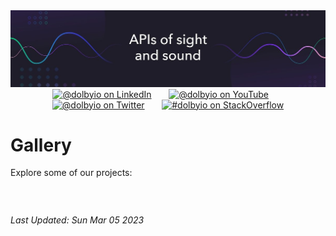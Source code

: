 <div align="center">
  <a href="https://dolby.io"><img src="../assets/dolbyio-apis-sight-sound.jpg" /></a>
</div>

<div id="social" align="center">
  <a href="https://www.linkedin.com/company/dolbyio/" target="_blank"><img src="https://img.shields.io/badge/LinkedIn-0077B5?style=flat-square&logo=linkedin&logoColor=white" alt="@dolbyio on LinkedIn" /></a>
  &nbsp; &nbsp; &nbsp;
  <a href="https://youtube.com/@dolbyio" target="_blank"><img src="https://img.shields.io/badge/YouTube-red?style=flat-square&logo=youtube&logoColor=white" alt="@dolbyio on YouTube" /></a>
  &nbsp; &nbsp; &nbsp;
  <a href="https://twitter.com/dolbyio" target="_blank"><img src="https://img.shields.io/badge/Twitter-blue?style=flat-square&logo=twitter&logoColor=white" alt="@dolbyio on Twitter" /></a>
  &nbsp; &nbsp; &nbsp;
  <a href="https://stackoverflow.com/questions/tagged/dolbyio" target="_blank"><img src="https://img.shields.io/badge/StackOverflow-orange?style=flat-square&logo=stackoverflow&logoColor=white" alt="#dolbyio on StackOverflow" /></a>
</div>

# Gallery
<div id="gallery">

<p>Explore some of our projects: <br/>


</p>

<div align="center">
<table width="75%">
<tr>

</tr>
<tr>

</tr>
</table>
</div>



</div>

<div>&nbsp;</div>

*Last Updated: Sun Mar 05 2023*